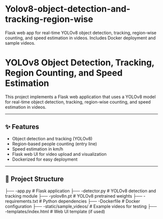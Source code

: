 # Yolov8-object-detection-and-tracking-region-wise
Flask web app for real-time YOLOv8 object detection, tracking, region-wise counting, and speed estimation in videos. Includes Docker deployment and sample videos.



# YOLOv8 Object Detection, Tracking, Region Counting, and Speed Estimation

This project implements a Flask web application that uses a YOLOv8 model for real-time object detection, tracking, region-wise counting, and speed estimation in videos.

---

## ✨ Features

- Object detection and tracking (YOLOv8)
- Region-based people counting (entry line)
- Speed estimation in km/h
- Flask web UI for video upload and visualization
- Dockerized for easy deployment

---
## 📁 Project Structure

├── -app.py # Flask application
├── -detector.py # YOLOv8 detection and tracking module
├── -yolov8n.pt # YOLOv8 pretrained weights
├── -requirements.txt # Python dependencies
├── -Dockerfile # Docker configuration
├── -static/sample_videos/ # Example videos for testing
├── -templates/index.html # Web UI template (if used)



